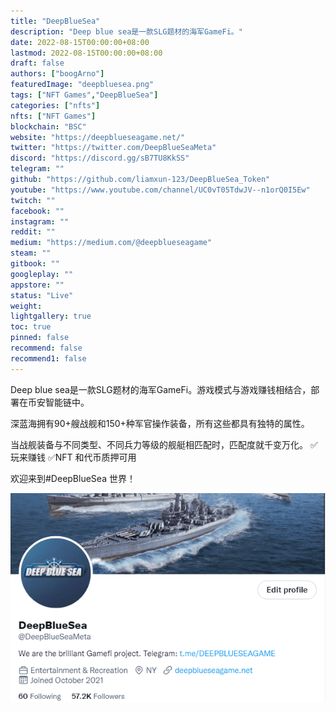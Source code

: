 ```yaml
---
title: "DeepBlueSea"
description: "Deep blue sea是一款SLG题材的海军GameFi。"
date: 2022-08-15T00:00:00+08:00
lastmod: 2022-08-15T00:00:00+08:00
draft: false
authors: ["boogArno"]
featuredImage: "deepbluesea.png"
tags: ["NFT Games","DeepBlueSea"]
categories: ["nfts"]
nfts: ["NFT Games"]
blockchain: "BSC"
website: "https://deepblueseagame.net/"
twitter: "https://twitter.com/DeepBlueSeaMeta"
discord: "https://discord.gg/sB7TU8KkSS"
telegram: ""
github: "https://github.com/liamxun-123/DeepBlueSea_Token"
youtube: "https://www.youtube.com/channel/UC0vT05TdwJV--n1orQ0I5Ew"
twitch: ""
facebook: ""
instagram: ""
reddit: ""
medium: "https://medium.com/@deepblueseagame"
steam: ""
gitbook: ""
googleplay: ""
appstore: ""
status: "Live"
weight: 
lightgallery: true
toc: true
pinned: false
recommend: false
recommend1: false
---
```

Deep blue sea是一款SLG题材的海军GameFi。游戏模式与游戏赚钱相结合，部署在币安智能链中。

深蓝海拥有90+艘战舰和150+种军官操作装备，所有这些都具有独特的属性。

当战舰装备与不同类型、不同兵力等级的舰艇相匹配时，匹配度就千变万化。
✅玩来赚钱
✅NFT 和代币质押可用

欢迎来到#DeepBlueSea 世界！

![deepbluesea-dapp-games-bsc-image1_6727daffc2c320b06dc001252c7da7ae](deepbluesea-dapp-games-bsc-image1_6727daffc2c320b06dc001252c7da7ae.png)
